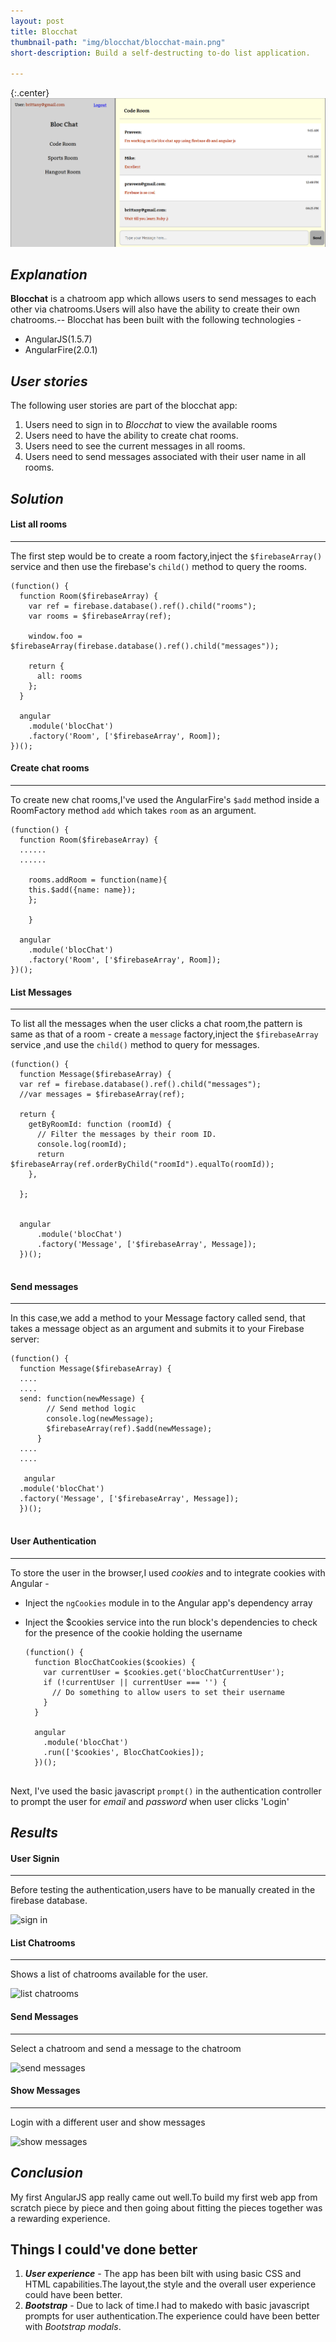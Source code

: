 ```yaml
---
layout: post
title: Blocchat
thumbnail-path: "img/blocchat/blocchat-main.png"
short-description: Build a self-destructing to-do list application.

---
```


{:.center}
![](/img/blocchat/blocchat-main.png)

## _Explanation_

**Blocchat** is a chatroom app which allows users to send messages to each other via chatrooms.Users will also have the ability to create their own chatrooms.--
Blocchat has been built with the following technologies -

- AngularJS(1.5.7)
- AngularFire(2.0.1)

## _User stories_

The following user stories are part of the blocchat app:

1. Users need to sign in to _Blocchat_ to view the available rooms
2. Users need to have the ability to create chat rooms.
3. Users need to see the current messages in all rooms.
4. Users need to send messages associated with their user name in all rooms.

## _Solution_

#### List all rooms
--------------------

The first step would be to create a room factory,inject the `$firebaseArray()` service and then use the firebase's `child()` method to query the rooms.

  ```
  (function() {
    function Room($firebaseArray) {
      var ref = firebase.database().ref().child("rooms");
      var rooms = $firebaseArray(ref);
  
      window.foo = $firebaseArray(firebase.database().ref().child("messages"));
  
      return {
        all: rooms
      };
    }
  
    angular
      .module('blocChat')
      .factory('Room', ['$firebaseArray', Room]);
  })();
  
  ```
   
#### Create chat rooms
----------------------

To create new chat rooms,I've used the AngularFire's `$add` method inside a RoomFactory method `add` which takes `room` as an argument.

  ```
  (function() {
    function Room($firebaseArray) {
    ......
    ......
    
      rooms.addRoom = function(name){
      this.$add({name: name});
      };
    
      }
  
    angular
      .module('blocChat')
      .factory('Room', ['$firebaseArray', Room]);
  })();
  
  ```

#### List Messages
--------------------

To list all the messages when the user clicks a chat room,the pattern is same as that of a room - create a `message` factory,inject the `$firebaseArray` service ,and use the `child()` method to query for messages.

  ```
  (function() {
    function Message($firebaseArray) {
    var ref = firebase.database().ref().child("messages");
    //var messages = $firebaseArray(ref);

    return {
      getByRoomId: function (roomId) {
        // Filter the messages by their room ID.
        console.log(roomId);
        return $firebaseArray(ref.orderByChild("roomId").equalTo(roomId));
      },

    };
   

    angular
        .module('blocChat')
        .factory('Message', ['$firebaseArray', Message]);
    })();
    
  ```

#### Send messages
------------------

In this case,we add a method to your Message factory called send, that takes a message object as an argument and submits it to your Firebase server:

  ```
  (function() {
    function Message($firebaseArray) {
    ....
    ....
    send: function(newMessage) {
          // Send method logic
          console.log(newMessage);
          $firebaseArray(ref).$add(newMessage);
        }
    ....
    ....

     angular
    .module('blocChat')
    .factory('Message', ['$firebaseArray', Message]);
    })();
    
  ```

#### User Authentication
-------------------------

To store the user in the browser,I used _cookies_ and to integrate cookies with Angular - 

- Inject the `ngCookies` module in to the Angular app's dependency array
- Inject the $cookies service into the run block's dependencies to check for the presence of the cookie holding the username

  ```
  (function() {
    function BlocChatCookies($cookies) {
      var currentUser = $cookies.get('blocChatCurrentUser');
      if (!currentUser || currentUser === '') {
        // Do something to allow users to set their username
      }
    }

    angular
      .module('blocChat')
      .run(['$cookies', BlocChatCookies]);
    })();
    
    ```

Next, I've used the basic javascript `prompt()` in the authentication controller to prompt the user for _email_ and _password_ when user clicks 'Login'

## _Results_

#### User Signin
--------------------
Before testing the authentication,users have to be manually created in the firebase database.

![sign in](img/blocchat/email.png "Sign In")

#### List Chatrooms
--------------------
Shows a list of chatrooms available for the user.

![list chatrooms](img/blocchat/listchatrooms.png "list chatrooms")

#### Send Messages
--------------------
Select a chatroom and send a message to the chatroom

![send messages](img/blocchat/sendmessages.png "send messages")

#### Show Messages
--------------------
Login with a different user and show messages

![show messages](img/blocchat/showmessages.png "show messages")

## _Conclusion_

My first AngularJS app really came out well.To build my first web app from scratch piece by piece and then going about fitting the pieces together was a rewarding experience.

Things I could've done better
------------------------------

1. _**User experience**_ - The app has been bilt with using basic CSS and HTML capabilities.The layout,the style and the overall user experience could have been better.
2. _**Bootstrap**_ - Due to lack of time.I had to makedo with basic javascript prompts for user authentication.The experience could have been better with _Bootstrap modals_.

